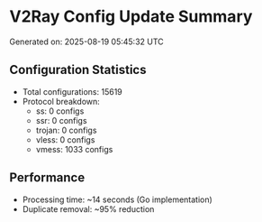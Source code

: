 # V2Ray Config Update Summary
Generated on: 2025-08-19 05:45:32 UTC

## Configuration Statistics
- Total configurations: 15619
- Protocol breakdown:
  - ss: 0 configs
  - ssr: 0 configs
  - trojan: 0 configs
  - vless: 0 configs
  - vmess: 1033 configs

## Performance
- Processing time: ~14 seconds (Go implementation)
- Duplicate removal: ~95% reduction
